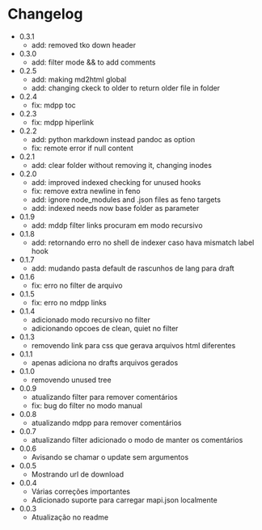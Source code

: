 # Changelog

- 0.3.1
  - add: removed tko down header
- 0.3.0
  - add: filter mode && to add comments
- 0.2.5
  - add: making md2html global
  - add: changing ckeck to older to return older file in folder
- 0.2.4
  - fix: mdpp toc
- 0.2.3
  - fix: mdpp hiperlink
- 0.2.2
  - add: python markdown instead pandoc as option
  - fix: remote error if null content
- 0.2.1
  - add: clear folder without removing it, changing inodes
- 0.2.0
  - add: improved indexed checking for unused hooks
  - fix: remove extra newline in feno
  - add: ignore node_modules and .json files as feno targets
  - add: indexed needs now base folder as parameter
- 0.1.9
  - add: mddp filter links procuram em modo recursivo
- 0.1.8
  - add: retornando erro no shell de indexer caso hava mismatch label hook
- 0.1.7
  - add: mudando pasta default de rascunhos de lang para draft
- 0.1.6
  - fix: erro no filter de arquivo
- 0.1.5
  - fix: erro no mdpp links
- 0.1.4
  - adicionado modo recursivo no filter
  - adicionando opcoes de clean, quiet no filter
- 0.1.3
  - removendo link para css que gerava arquivos html diferentes
- 0.1.1
  - apenas adiciona no drafts arquivos gerados
- 0.1.0
  - removendo unused tree
- 0.0.9
  - atualizando filter para remover comentários
  - fix: bug do filter no modo manual
- 0.0.8
  - atualizando mdpp para remover comentários
- 0.0.7
  - atualizando filter adicionado o modo de manter os comentários
- 0.0.6
  - Avisando se chamar o update sem argumentos
- 0.0.5
  - Mostrando url de download
- 0.0.4
  - Várias correções importantes
  - Adicionado suporte para carregar mapi.json localmente
- 0.0.3
  - Atualização no readme

